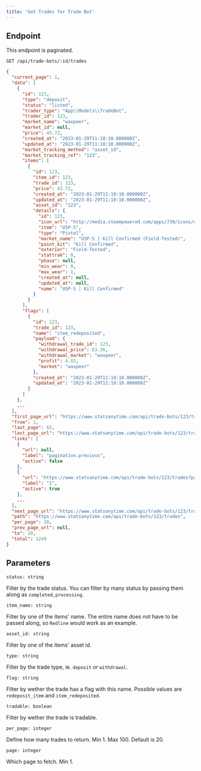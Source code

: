 ```yaml
---
title: 'Get Trades for Trade Bot'
---
```


## Endpoint

This endpoint is paginated.

```
GET /api/trade-bots/:id/trades
```

```json
{
  "current_page": 1,
  "data": [
    {
      "id": 123,
      "type": "deposit",
      "status": "listed",
      "trader_type": "App\\Models\\TradeBot",
      "trader_id": 123,
      "market_name": "waxpeer",
      "market_id": null,
      "price": 43.72,
      "created_at": "2023-01-29T11:10:10.000000Z",
      "updated_at": "2023-01-29T11:10:10.000000Z",
      "market_tracking_method": "asset_id",
      "market_tracking_ref": "123",
      "items": [
        {
          "id": 123,
          "item_id": 123,
          "trade_id": 123,
          "price": 43.72,
          "created_at": "2023-01-29T11:10:10.000000Z",
          "updated_at": "2023-01-29T11:10:10.000000Z",
          "asset_id": "123",
          "details": {
            "id": 123,
            "icon_url": "http://media.steampowered.com/apps/730/icons/econ/default_generated/weapon_usp_silencer_cu_usp_kill_confirmed_light_large.a3a7b8f19c9fb931b18c1edd7dd21d44e2c3c2e0.png",
            "item": "USP-S",
            "type": "Pistol",
            "market_name": "USP-S | Kill Confirmed (Field-Tested)",
            "paint_kit": "Kill Confirmed",
            "exterior": "Field-Tested",
            "stattrak": 0,
            "phase": null,
            "min_wear": 0,
            "max_wear": 1,
            "created_at": null,
            "updated_at": null,
            "name": "USP-S | Kill Confirmed"
          }
        }
      ],
      "flags": [
        {
          "id": 123,
          "trade_id": 123,
          "name": "item_redeposited",
          "payload": {
            "withdrawal_trade_id": 123,
            "withdrawal_price": 63.36,
            "withdrawal_market": "waxpeer",
            "profit": 4.82,
            "market": "waxpeer"
          },
          "created_at": "2023-01-29T11:10:10.000000Z",
          "updated_at": "2023-01-29T11:10:10.000000Z"
        }
      ]
    },
    ...
  ],
  "first_page_url": "https://www.statsanytime.com/api/trade-bots/123/trades?page=1",
  "from": 1,
  "last_page": 63,
  "last_page_url": "https://www.statsanytime.com/api/trade-bots/123/trades?page=63",
  "links": [
    {
      "url": null,
      "label": "pagination.previous",
      "active": false
    },
    {
      "url": "https://www.statsanytime.com/api/trade-bots/123/trades?page=1",
      "label": "1",
      "active": true
    },
    ...
  ],
  "next_page_url": "https://www.statsanytime.com/api/trade-bots/123/trades?page=2",
  "path": "https://www.statsanytime.com/api/trade-bots/123/trades",
  "per_page": 20,
  "prev_page_url": null,
  "to": 20,
  "total": 1249
}
```

## Parameters

`status: string`

Filter by the trade status. You can filter by many status by passing them along as `completed,processing`.

`item_name: string`

Filter by one of the items' name. The entire name does not have to be passed along, so `Redline` would work as an example.

`asset_id: string`

Filter by one of the items' asset id.

`type: string`

Filter by the trade type, ie. `deposit` or `withdrawal`.

`flag: string`

Filter by wether the trade has a flag with this name. Possible values are `redeposit_item` and `item_redeposited`.

`tradable: boolean`

Filter by wether the trade is tradable.

`per_page: integer`

Define how many trades to return. Min 1. Max 100. Default is 20.

`page: integer`

Which page to fetch. Min 1.
